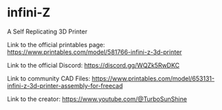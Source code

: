 # infini-Z
A Self Replicating 3D Printer

Link to the official printables page: https://www.printables.com/model/581766-infini-z-3d-printer

Link to the official Discord: https://discord.gg/WQZk5RwDKC

Link to community CAD Files: https://www.printables.com/model/653131-infini-z-3d-printer-assembly-for-freecad

Link to the creator: https://www.youtube.com/@TurboSunShine
